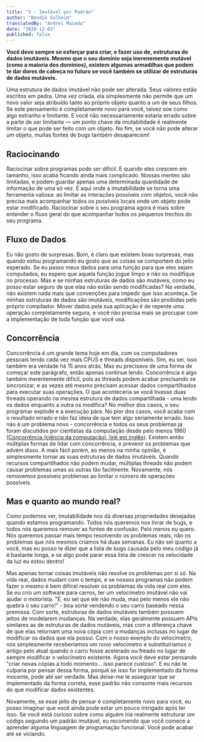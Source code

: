 ```yaml
---
title: "3 - Imutável por Padrão"
author: "Bendik Solheim"
translatedBy: "Andrei Macedo"
date: "2020-12-03"
published: false
---
```


**Você deve sempre se esforçar para criar, e fazer uso de, estruturas de dados imutáveis. Mesmo que o seu domínio seja inerenemente mutável (como a maioria dos domínios), existem algumas armadilhas que podem te dar dores de cabeça no futuro se você também se utilizar de estruturas de dados mutáveis.**

Uma estrutura de dados imutável não pode ser alterada. Seus valores estão escritos em pedra. Uma vez criada, ela simplesmente não permite que um novo valor seja atribuído tanto ao próprio objeto quanto a um de seus filhos. Se este pensamento é completamente novo para você, talvez soe como algo estranho e limitante. E você não necessariamente estaria errado sobre a parte de ser limitante — um ponto chave da imutabilidade é realmente limitar o que pode ser feito com um objeto. No fim, se você não pode alterar um objeto, muitas fontes de bugs também desaparecem!

## Raciocinando

Raciocinar sobre programas pode ser difícil. E quando eles crescem em tamanho, isso acaba ficando ainda mais complicado. Nossas mentes são limitadas, e podem guardar apenas uma determinada quantidade de informação de uma só vez. É aqui onde a imutabilidade se torna uma ferramenta valiosa: ao limitar as interações possíveis com objetos, você não precisa mais acompanhar todos os possíveis locais onde um objeto pode estar modificado. Raciocinar sobre o seu programa agora é mais sobre entender o fluxo geral do que acompanhar todos os pequenos trechos do seu programa.

## Fluxo de Dados

Eu não gosto de surpresas. Bom, é claro que existem boas surpresas, mas quando estou programando eu gosto que as coisas se comportem do jeito esperado. Se eu passo meus dados para uma função para que eles sejam computados, eu espero que aquela função jogue limpo e não os modifique no processo. Mas e se minhas estruturas de dados são mutáveis, como eu posso estar seguro de que elas não estão sendo modificadas? Na verdade, não existem nada mais que convenções para impedir que isso aconteça. Se minhas estruturas de dados são imutáveis, modificações são proibidas pelo próprio compilador. Mover dados pela sua aplicação é de repente uma operação completamente segura, e você não precisa mais se procupar com a implementação de toda função que você usa.

## Concorrência

Concorrência é um grande tema hoje em dia, com os computadores pessoais tendo cada vez mais CPUS e threads disponíveis. Sim, eu sei, isso também era verdade há 15 anos atrás. Mas eu precisava de uma forma de começar este parágrafo, então apenas continue lendo. Concorrência é algo também inerentemente difícil, pois as threads podem acabar precisando se sincronizar, e as vezes até mesmo precisam acessar dados compartilhados para executar suas operações. O que aconteceria se você tivesse duas threads operando na mesma estrutura de dados compartilhada - uma lendo os dados enquanto a outra os modifica? No melhor dos casos, o seu programar explode e a execução pára. No pior dos casos, você acaba com o resultado errado e não faz ideia de que tem algo seriamente errado. Isso não é um problema novo - concorrência e todos os seus problemas ja foram discutidos por cientistas da computação desde pelo menos 1960 [(Concorrência (ciência da computação), link em inglês)](https://en.wikipedia.org/wiki/Concurrency_(computer_science)). Existem então múltiplas formas de lidar com concorrência, e prevenir os problemas que advém disso. A mais fácil porém, ao menos na minha opinião, é simplesmente tornar as suas estruturas de dados imutáveis. Quando recursos compartilhados não podem mudar, múltiplas threads não podem causar problemas umas as outras tão facilmente. Novamente, nós removemos possíveis problemas ao limitar o número de operações possíveis.

## Mas e quanto ao mundo real?

Como podemos ver, imutabilidade nos dá diversas propriedades desejadas quando estamos programando. Todos nós queremos nos livrar de bugs, e todos nós queremos remover as fontes de confusão. Pelo menos eu quero. Nós queremos passar mais tempo resolvendo os problemas reais, não os problemas que nós mesmos criamos há duas semanas. Eu não sei quanto a você, mas eu posso te dizer que a lista de bugs causada pelo meu código já é bastante longa, e se algo pode parar essa lista de crescer na velocidade da luz eu estou dentro!

Mas apenas tornar coisas imutáveis não resolve os problemas por si só. Na vida real, dados mudam com o tempo, e se nossos programas não podem fazer o mesmo é bem difícel resolver os problemas da vida real com eles. Se eu crio um software para carros, ter um velocímetro imutável não vai ajudar o motorista. "É, eu sei que ele não muda, mas pelo menos ele não quebra o seu carro!" - boa sorte vendendo o seu carro baseado nessa premissa. Com sorte, estruturas de dados imutáveis também possuem jeitos de modelarem mudanças. Na verdade, elas geralmente possuem APIs similares as de estruturas de dados mutáveis, mas com a  diferença chave de que elas retornam uma nova cópia com a mudanças inclusas no lugar de modificar os dados que ela possui. Com o nosso exemplo do velocímetro, nós simplesmente receberíamos um novo velocímetro e substituiríamos o antigo pelo atual quando o carro fosse acelerado ou freado no lugar de sempre modificar o velocímetro existente. Agora você deve estar pensando "criar novas cópias a todo  momento... isso parece custoso". E eu não te culparia por pensar dessa forma, porquê se isso for implementado da forma inocente, pode até ser verdade. Mas deixe-me te assegurar que se implementado da forma correta, esse padrão não consome mais recursos do que modificar dados existentes.

Novamente, se esse jeito de pensar é completamente novo para você, eu posso imaginar que você ainda pode estar um pouco intrigado após ler isso. Se você está curioso sobre como alguém iria realmente estruturar um código seguindo um padrão imutável, eu recomendo que você comece a aprender alguma linguagem de programação funcional. Você pode acabar até se viciando.
